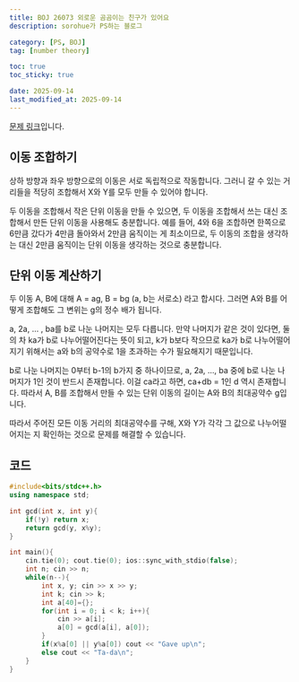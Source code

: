 ```yaml
---
title: BOJ 26073 외로운 곰곰이는 친구가 있어요
description: sorohue가 PS하는 블로그

category: [PS, BOJ]
tag: [number theory]

toc: true
toc_sticky: true

date: 2025-09-14
last_modified_at: 2025-09-14
---
```


[문제 링크](https://boj.kr/26073)입니다.

## 이동 조합하기

상하 방향과 좌우 방향으로의 이동은 서로 독립적으로 작동합니다. 그러니 갈 수 있는 거리들을 적당히 조합해서 X와 Y를 모두 만들 수 있어야 합니다.

두 이동을 조합해서 작은 단위 이동을 만들 수 있으면, 두 이동을 조합해서 쓰는 대신 조합해서 만든 단위 이동을 사용해도 충분합니다. 예를 들어, 4와 6을 조합하면 한쪽으로 6만큼 갔다가 4만큼 돌아와서 2만큼 움직이는 게 최소이므로, 두 이동의 조합을 생각하는 대신 2만큼 움직이는 단위 이동을 생각하는 것으로 충분합니다.

## 단위 이동 계산하기

두 이동 A, B에 대해 A = ag, B = bg (a, b는 서로소) 라고 합시다. 그러면 A와 B를 어떻게 조합해도 그 변위는 g의 정수 배가 됩니다.

a, 2a, … , ba를 b로 나눈 나머지는 모두 다릅니다. 만약 나머지가 같은 것이 있다면, 둘의 차 ka가 b로 나누어떨어진다는 뜻이 되고, k가 b보다 작으므로 ka가 b로 나누어떨어지기 위해서는 a와 b의 공약수로 1을 초과하는 수가 필요해지기 때문입니다.

b로 나눈 나머지는 0부터 b-1의 b가지 중 하나이므로, a, 2a, …, ba 중에 b로 나눈 나머지가 1인 것이 반드시 존재합니다. 이걸 ca라고 하면, ca+db = 1인 d 역시 존재합니다. 따라서 A, B를 조합해서 만들 수 있는 단위 이동의 길이는 A와 B의 최대공약수 g입니다.

따라서 주어진 모든 이동 거리의 최대공약수를 구해, X와 Y가 각각 그 값으로 나누어떨어지는 지 확인하는 것으로 문제를 해결할 수 있습니다.

## 코드

```cpp
#include<bits/stdc++.h>
using namespace std;

int gcd(int x, int y){
	if(!y) return x;
	return gcd(y, x%y);
}

int main(){
	cin.tie(0); cout.tie(0); ios::sync_with_stdio(false);
	int n; cin >> n;
	while(n--){
		int x, y; cin >> x >> y;
		int k; cin >> k;
		int a[40]={};
		for(int i = 0; i < k; i++){
			cin >> a[i];
			a[0] = gcd(a[i], a[0]);
		}
		if(x%a[0] || y%a[0]) cout << "Gave up\n";
		else cout << "Ta-da\n";
	}
}
```